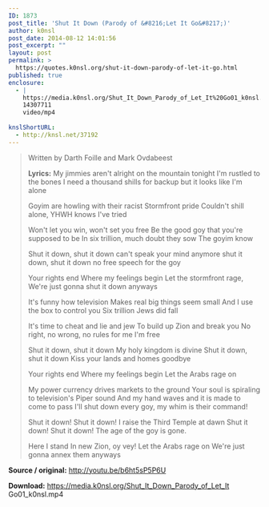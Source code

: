 ```yaml
---
ID: 1873
post_title: 'Shut It Down (Parody of &#8216;Let It Go&#8217;)'
author: k0nsl
post_date: 2014-08-12 14:01:56
post_excerpt: ""
layout: post
permalink: >
  https://quotes.k0nsl.org/shut-it-down-parody-of-let-it-go.html
published: true
enclosure:
  - |
    https://media.k0nsl.org/Shut_It_Down_Parody_of_Let_It%20Go01_k0nsl.mp4
    14307711
    video/mp4
    
knslShortURL:
  - http://knsl.net/37192
---
```

<blockquote>Written by Darth Foille and Mark Ovdabeest

<strong>Lyrics:</strong>
My jimmies aren't alright on the mountain tonight
I'm rustled to the bones
I need a thousand shills for backup
but it looks like I'm alone

Goyim are howling with their racist Stormfront pride
Couldn't shill alone, YHWH knows I've tried

Won't let you win, won't set you free
Be the good goy that you're supposed to be
In six trillion, much doubt they sow
The goyim know

Shut it down, shut it down
can't speak your mind anymore
shut it down, shut it down
no free speech for the goy

Your rights end
Where my feelings begin
Let the stormfront rage,
We're just gonna shut it down anyways

It's funny how television
Makes real big things seem small
And I use the box to control you
Six trillion Jews did fall

It's time to cheat and lie and jew
To build up Zion and break you
No right, no wrong, no rules for me
I'm free

Shut it down, shut it down
My holy kingdom is divine
Shut it down, shut it down
Kiss your lands and homes goodbye

Your rights end
Where my feelings begin
Let the Arabs rage on

My power currency drives markets to the ground
Your soul is spiraling to television's Piper sound
And my hand waves and it is made to come to pass
I'll shut down every goy, my whim is their command!

Shut it down! Shut it down!
I raise the Third Temple at dawn
Shut it down! Shut it down!
The age of the goy is gone.

Here I stand
In new Zion, oy vey!
Let the Arabs rage on
We're just gonna annex them anyways</blockquote>
<strong>Source / original:</strong> <a href="http://youtu.be/b6ht5sP5P6U" target="_blank">http://youtu.be/b6ht5sP5P6U</a>

<strong>Download:</strong> <a href="https://media.k0nsl.org/Shut_It_Down_Parody_of_Let_It%20Go01_k0nsl.mp4">https://media.k0nsl.org/Shut_It_Down_Parody_of_Let_It Go01_k0nsl.mp4</a>
